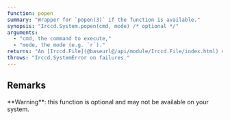 ```yaml
---
function: popen
summary: "Wrapper for `popen(3)` if the function is available."
synopsis: "Irccd.System.popen(cmd, mode) /* optional */"
arguments:
  - "cmd, the command to execute,"
  - "mode, the mode (e.g. `r`)."
returns: "An [Irccd.File](@baseurl@/api/module/Irccd.File/index.html) object."
throws: "Irccd.SystemError on failures."
---
```


## Remarks

<div class="alert alert-warning" role="alert">
**Warning**: this function is optional and may not be available on your system.
</div>
